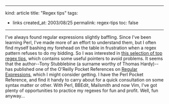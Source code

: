 -----
kind: article
title: "Regex tips"
tags:
- links
created_at: 2003/08/25
permalink: regex-tips
toc: false
-----

<p>I've always found regular expressions slightly baffling. Since I've been learning Perl, I've made more of an effort to understand them, but I often find myself bashing my forehead on the table in frustration when a regex pattern refuses to do my bidding. So I was interested in <a href="http://www.onlamp.com/pub/a/onlamp/2003/08/21/regexp.html?page=1">this selection of top regex tips</a>, which contains some useful pointers to avoid problems. It seems that the author--Tony Stubblebine (a surname worthy of Thomas Hardy)--has published one of the O'Reilly Pocket References on <a href="http://www.oreilly.com/catalog/regexppr/index.html?CMP=IL7015">Regular Expressions</a>, which I might consider getting. I have the Perl Pocket Reference, and find it handy to carry about for a quick consultation on some syntax matter or other. With Perl, BBEdit, Mailsmith and now Vim, I've got plenty of opportunities to practice my regexes for fun and profit. Well, fun anyway...</p>


